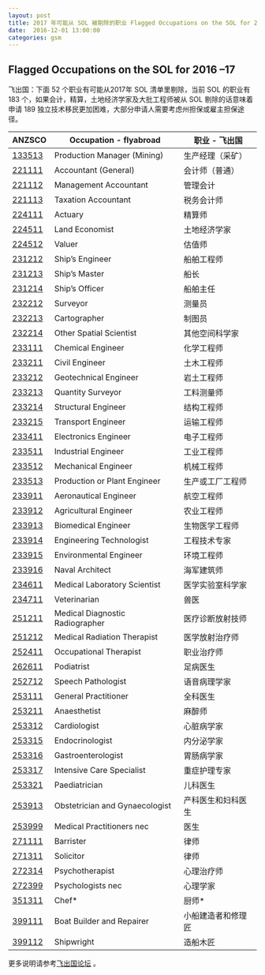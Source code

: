 ```yaml
---
layout: post
title: 2017 年可能从 SOL 被剔除的职业 Flagged Occupations on the SOL for 2016–17
date:  2016-12-01 13:00:00
categories: gsm
---
```


## Flagged Occupations on the SOL for 2016 –17

飞出国：下面 52 个职业有可能从2017年 SOL 清单里剔除，当前 SOL 的职业有 183 个，如果会计，精算，土地经济学家及大批工程师被从 SOL 剔除的话意味着申请 189 独立技术移民更加困难，大部分申请人需要考虑州担保或雇主担保途径。

| ANZSCO   | Occupation - flyabroad          | 职业 - 飞出国  | 
|----------|---------------------------------|-----------| 
| [133513] | Production Manager (Mining)     | 生产经理（采矿）  | 
| [221111] | Accountant (General)            | 会计师（普通）   | 
| [221112] | Management Accountant           | 管理会计      | 
| [221113] | Taxation Accountant             | 税务会计师     | 
| [224111] | Actuary                         | 精算师       | 
| [224511] | Land Economist                  | 土地经济学家    | 
| [224512] | Valuer                          | 估值师       | 
| [231212] | Ship’s Engineer                 | 船舶工程师     | 
| [231213] | Ship’s Master                   | 船长        | 
| [231214] | Ship’s Officer                  | 船舶主任      | 
| [232212] | Surveyor                        | 测量员       | 
| [232213] | Cartographer                    | 制图员       | 
| [232214] | Other Spatial Scientist         | 其他空间科学家   | 
| [233111] | Chemical Engineer               | 化学工程师     | 
| [233211] | Civil Engineer                  | 土木工程师     | 
| [233212] | Geotechnical Engineer           | 岩土工程师     | 
| [233213] | Quantity Surveyor               | 工料测量师     | 
| [233214] | Structural Engineer             | 结构工程师     | 
| [233215] | Transport Engineer              | 运输工程师     | 
| [233411] | Electronics Engineer            | 电子工程师     | 
| [233511] | Industrial Engineer             | 工业工程师     | 
| [233512] | Mechanical Engineer             | 机械工程师     | 
| [233513] | Production or Plant Engineer    | 生产或工厂工程师  | 
| [233911] | Aeronautical Engineer           | 航空工程师     | 
| [233912] | Agricultural Engineer           | 农业工程师     | 
| [233913] | Biomedical Engineer             | 生物医学工程师   | 
| [233914] | Engineering Technologist        | 工程技术专家    | 
| [233915] | Environmental Engineer          | 环境工程师     | 
| [233916] | Naval Architect                 | 海军建筑师     | 
| [234611] | Medical Laboratory Scientist    | 医学实验室科学家  | 
| [234711] | Veterinarian                    | 兽医        | 
| [251211] | Medical Diagnostic Radiographer | 医疗诊断放射技师  | 
| [251212] | Medical Radiation Therapist     | 医学放射治疗师   | 
| [252411] | Occupational Therapist          | 职业治疗师     | 
| [262611] | Podiatrist                      | 足病医生      | 
| [252712] | Speech Pathologist              | 语音病理学家    | 
| [253111] | General Practitioner            | 全科医生      | 
| [253211] | Anaesthetist                    | 麻醉师       | 
| [253312] | Cardiologist                    | 心脏病学家     | 
| [253315] | Endocrinologist                 | 内分泌学家     | 
| [253316] | Gastroenterologist              | 胃肠病学家     | 
| [253317] | Intensive Care Specialist       | 重症护理专家    | 
| [253321] | Paediatrician                   | 儿科医生      | 
| [253913] | Obstetrician and Gynaecologist  | 产科医生和妇科医生 | 
| [253999] | Medical Practitioners nec       | 医生        | 
| [271111] | Barrister                       | 律师        | 
| [271311] | Solicitor                       | 律师        | 
| [272314] | Psychotherapist                 | 心理治疗师     | 
| [272399] | Psychologists nec               | 心理学家      | 
| [351311] | Chef*                           | 厨师*       | 
| [399111] | Boat Builder and Repairer       | 小船建造者和修理匠 | 
| [399112] | Shipwright                      | 造船木匠      | 

更多说明请参考<a href="http://bbs.fcgvisa.com/t/52-sol-2017-flagged-occupations-on-the-sol-for-2016-17/20175" target="blank">飞出国论坛</a> 。

[133513]: http://anzsco.cgvisa.com/133513?target=_blank
[221111]: http://anzsco.cgvisa.com/221111?target=_blank
[221112]: http://anzsco.cgvisa.com/221112?target=_blank
[221113]: http://anzsco.cgvisa.com/221113?target=_blank
[224111]: http://anzsco.cgvisa.com/224111?target=_blank
[224511]: http://anzsco.cgvisa.com/224511?target=_blank
[224512]: http://anzsco.cgvisa.com/224512?target=_blank
[231212]: http://anzsco.cgvisa.com/231212?target=_blank
[231213]: http://anzsco.cgvisa.com/231213?target=_blank
[231214]: http://anzsco.cgvisa.com/231214?target=_blank
[232212]: http://anzsco.cgvisa.com/232212?target=_blank
[232213]: http://anzsco.cgvisa.com/232213?target=_blank
[232214]: http://anzsco.cgvisa.com/232214?target=_blank
[233111]: http://anzsco.cgvisa.com/233111?target=_blank
[233211]: http://anzsco.cgvisa.com/233211?target=_blank
[233212]: http://anzsco.cgvisa.com/233212?target=_blank
[233213]: http://anzsco.cgvisa.com/233213?target=_blank
[233214]: http://anzsco.cgvisa.com/233214?target=_blank
[233215]: http://anzsco.cgvisa.com/233215?target=_blank
[233411]: http://anzsco.cgvisa.com/233411?target=_blank
[233511]: http://anzsco.cgvisa.com/233511?target=_blank
[233512]: http://anzsco.cgvisa.com/233512?target=_blank
[233513]: http://anzsco.cgvisa.com/233513?target=_blank
[233911]: http://anzsco.cgvisa.com/233911?target=_blank
[233912]: http://anzsco.cgvisa.com/233912?target=_blank
[233913]: http://anzsco.cgvisa.com/233913?target=_blank
[233914]: http://anzsco.cgvisa.com/233914?target=_blank
[233915]: http://anzsco.cgvisa.com/233915?target=_blank
[233916]: http://anzsco.cgvisa.com/233916?target=_blank
[234611]: http://anzsco.cgvisa.com/234611?target=_blank
[234711]: http://anzsco.cgvisa.com/234711?target=_blank
[251211]: http://anzsco.cgvisa.com/251211?target=_blank
[251212]: http://anzsco.cgvisa.com/251212?target=_blank
[252411]: http://anzsco.cgvisa.com/252411?target=_blank
[262611]: http://anzsco.cgvisa.com/262611?target=_blank
[252712]: http://anzsco.cgvisa.com/252712?target=_blank
[253111]: http://anzsco.cgvisa.com/253111?target=_blank
[253211]: http://anzsco.cgvisa.com/253211?target=_blank
[253312]: http://anzsco.cgvisa.com/253312?target=_blank
[253315]: http://anzsco.cgvisa.com/253315?target=_blank
[253316]: http://anzsco.cgvisa.com/253316?target=_blank
[253317]: http://anzsco.cgvisa.com/253317?target=_blank
[253321]: http://anzsco.cgvisa.com/253321?target=_blank
[253913]: http://anzsco.cgvisa.com/253913?target=_blank
[253999]: http://anzsco.cgvisa.com/253999?target=_blank
[271111]: http://anzsco.cgvisa.com/271111?target=_blank
[271311]: http://anzsco.cgvisa.com/271311?target=_blank
[272314]: http://anzsco.cgvisa.com/272314?target=_blank
[272399]: http://anzsco.cgvisa.com/272399?target=_blank
[351311]: http://anzsco.cgvisa.com/351311?target=_blank
[399111]: http://anzsco.cgvisa.com/399111?target=_blank
[399112]: http://anzsco.cgvisa.com/399112?target=_blank

